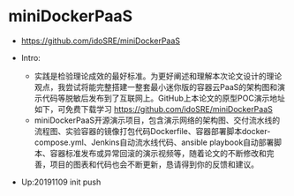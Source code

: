 # miniDockerPaaS

-  https://github.com/idoSRE/miniDockerPaaS

- Intro:
  - 实践是检验理论成效的最好标准。为更好阐述和理解本次论文设计的理论观点，我尝试将能完整搭建一整套最小迷你版的容器云PaaS的架构图和演示代码等脱敏后发布到了互联网上。GitHub上本论文的原型POC演示地址如下，可免费下载学习 https://github.com/idoSRE/miniDockerPaaS
  - miniDockerPaaS开源演示项目，包含演示网络的架构图、交付流水线的流程图、实验容器的镜像打包代码Dockerfile、容器部署脚本docker-compose.yml、Jenkins自动流水线代码、ansible playbook自动部署脚本、容器标准发布或异常回滚的演示视频等，随着论文的不断修改和完善，项目的图表和代码也会不断更新，恳请得到你的反馈和建议。

- Up:20191109 init push